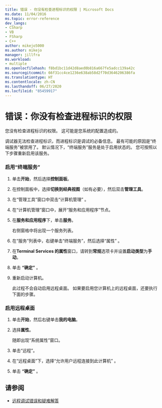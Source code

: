 ```yaml
---
title: 错误 - 你没有检查进程标识的权限 | Microsoft Docs
ms.date: 11/04/2016
ms.topic: error-reference
dev_langs:
- CSharp
- VB
- FSharp
- C++
author: mikejo5000
ms.author: mikejo
manager: jillfra
ms.workload:
- multiple
ms.openlocfilehash: f8bd1bc11d42d8aed0b816a667fe5adcc139a42c
ms.sourcegitcommit: 66f31cc4ce1236e638ab58d2f70d3646206386fa
ms.translationtype: HT
ms.contentlocale: zh-CN
ms.lasthandoff: 06/27/2020
ms.locfileid: "85459917"
---
```

# <a name="error-you-do-not-have-permission-to-inspect-the-process39s-identity"></a>错误：你没有检查进程标识的权限
您没有检查进程标识的权限。 这可能是您系统的配置造成的。

 调试器无法检查进程标识，而进程标识是调试的必备信息。 最有可能的原因是“终端服务”被禁用了。 默认情况下，“终端服务”服务是处于启用状态的。 您可按照以下步骤重新启用该服务。

### <a name="to-enable-terminal-services"></a>启用“终端服务”

1. 单击**开始**，然后选择**控制面板**。

2. 在控制面板中，选择**切换到经典视图**（如有必要），然后双击**管理工具**。

3. 在“管理工具”窗口中双击“计算机管理” 。

4. 在“计算机管理”窗口中，展开“服务和应用程序”节点。

5. 在**服务和应用程序**下，单击**服务**。

     右侧窗格中将出现一个服务列表。

6. 在“服务”列表中，右键单击“终端服务”，然后选择“属性”  。

7. 在**Terminal Services 的属性**窗口，请转到**常规**选项卡并设置**启动类型**为**手动**。

8. 单击 **“确定”** 。

9. 重新启动计算机。

     此过程不会自动启用远程桌面。 如果要启用您计算机上的远程桌面，还要执行下面的步骤。

### <a name="to-enable-remote-desktop"></a>启用远程桌面

1. 单击**开始**，然后右键单击**我的电脑**。

2. 选择**属性**。

     随即出现“系统属性”窗口。

3. 单击“远程”。

4. 在“远程桌面”下，选择“允许用户远程连接到此计算机” 。

5. 单击 **“确定”** 。

## <a name="see-also"></a>请参阅
- [远程调试错误和疑难解答](../debugger/remote-debugging-errors-and-troubleshooting.md)